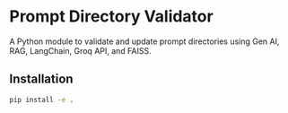# Prompt Directory Validator

A Python module to validate and update prompt directories using Gen AI, RAG, LangChain, Groq API, and FAISS.

## Installation

```bash
pip install -e .